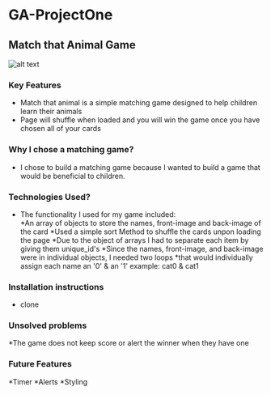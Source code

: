 # GA-ProjectOne
## Match that Animal Game


![alt text](/desktop/wireframe.png "WireFrame")

### Key Features
  * Match that animal is a simple matching game designed to help children learn their animals
  * Page will shuffle when loaded and you will win the game once you have chosen all of your cards 
  
### Why I chose a matching game?
  * I chose to build a matching game because I wanted to build a game that would be beneficial to children.  
  
### Technologies Used?
  * The functionality I used for my game included:  
  *An array of objects to store the names, front-image and back-image of the card 
  *Used a simple sort Method to shuffle the cards unpon loading the page
  *Due to the object of arrays I had to separate each item by giving them unique_id's
  *Since the names, front-image, and back-image were in individual objects, I needed two loops 
  *that would individually assign each name an '0' & an '1' example: cat0 & cat1

### Installation instructions
  * clone 

### Unsolved problems
  *The game does not keep score or alert the winner when they have one
  
### Future Features
 *Timer
 *Alerts
 *Styling 
